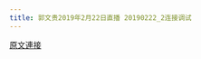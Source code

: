 ```yaml
---
title: 郭文贵2019年2月22日直播 20190222_2连接调试
---
```


[原文連接](https://gnews.org/ThreadView/53478112)


